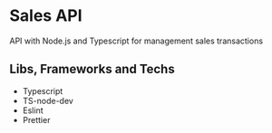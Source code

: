 # Sales API
API with Node.js and Typescript for management sales transactions

## Libs, Frameworks and Techs
* Typescript
* TS-node-dev
* Eslint
* Prettier